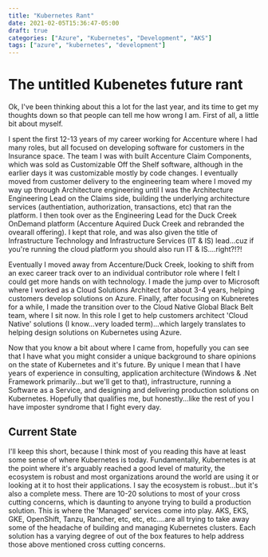 ```yaml
---
title: "Kubernetes Rant"
date: 2021-02-05T15:36:47-05:00
draft: true
categories: ["Azure", "Kubernetes", "Development", "AKS"]
tags: ["azure", "kubernetes", "development"]
---
```


# The untitled Kubenetes future rant

Ok, I've been thinking about this a lot for the last year, and its time to get my thoughts down so that people can tell me how wrong I am. First of all, a little bit about myself. 

I spent the first 12-13 years of my career working for Accenture where I had many roles, but all focused on developing software for customers in the Insurance space. The team I was with built Accenture Claim Components, which was sold as Customizable Off the Shelf software, although in the earlier days it was customizable mostly by code changes. I eventually moved from customer delivery to the engineering team where I moved my way up through Architecture engineering until I was the Architecture Engineering Lead on the Claims side, building the underlying architecture services (authentiation, authorization, transactions, etc) that ran the platform. I then took over as the Engineering Lead for the Duck Creek OnDemand platform (Accenture Aquired Duck Creek and rebranded the ovearall offering). I kept that role, and was also given the title of Infrastructure Technology and Infrastructure Services (IT & IS) lead...cuz if you're running the cloud platform you should also run IT & IS....right?!?!

Eventually I moved away from Accenture/Duck Creek, looking to shift from an exec career track over to an individual contributor role where I felt I could get more hands on with technology. I made the jump over to Microsoft where I worked as a Cloud Solutions Architect for about 3-4 years, helping customers develop solutions on Azure. Finally, after focusing on Kubneretes for a while, I made the transition over to the Cloud Native Global Black Belt team, where I sit now. In this role I get to help customers architect 'Cloud Native' solutions (I know...very loaded term)...which largely translates to helping design solutions on Kubernetes using Azure.

Now that you know a bit about where I came from, hopefully you can see that I have what you might consider a unique background to share opinions on the state of Kubernetes and it's future. By unique I mean that I have years of experience in consulting, application architecture (Windows & .Net Framework primarily...but we'll get to that), infrastructure, running a Software as a Service, and designing and delivering production solutions on Kubernetes. Hopefully that qualifies me, but honestly...like the rest of you I have imposter syndrome that I fight every day.

## Current State

I'll keep this short, because I think most of you reading this have at least some sense of where Kubernetes is today. Fundamentally, Kubernetes is at the point where it's arguably reached a good level of maturity, the ecosystem is robust and most organizations around the world are using it or looking at it to host their applications. I say the ecosystem is robust...but it's also a complete mess. There are 10-20 solutions to most of your cross cutting concerns, which is daunting to anyone trying to build a production solution. This is where the 'Managed' services come into play. AKS, EKS, GKE, OpenShift, Tanzu, Rancher, etc, etc, etc....are all trying to take away some of the headache of building and managing Kubernetes clusters. Each solution has a varying degree of out of the box features to help address those above mentioned cross cutting concerns. 

